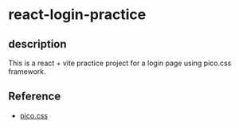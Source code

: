 # react-login-practice
 
## description
This is a react + vite practice project for a login page using pico.css framework.


## Reference
- [pico.css](https://picocss.com/)


